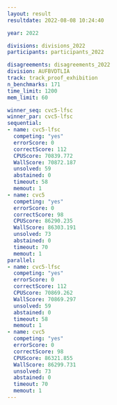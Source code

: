 ```yaml
---
layout: result
resultdate: 2022-08-08 10:24:40

year: 2022

divisions: divisions_2022
participants: participants_2022

disagreements: disagreements_2022
division: AUFBVDTLIA
track: track_proof_exhibition
n_benchmarks: 171
time_limit: 1200
mem_limit: 60

winner_seq: cvc5-lfsc
winner_par: cvc5-lfsc
sequential:
- name: cvc5-lfsc
  competing: "yes"
  errorScore: 0
  correctScore: 112
  CPUScore: 70839.772
  WallScore: 70872.187
  unsolved: 59
  abstained: 0
  timeout: 58
  memout: 1
- name: cvc5
  competing: "yes"
  errorScore: 0
  correctScore: 98
  CPUScore: 86290.235
  WallScore: 86303.191
  unsolved: 73
  abstained: 0
  timeout: 70
  memout: 1
parallel:
- name: cvc5-lfsc
  competing: "yes"
  errorScore: 0
  correctScore: 112
  CPUScore: 70869.262
  WallScore: 70869.297
  unsolved: 59
  abstained: 0
  timeout: 58
  memout: 1
- name: cvc5
  competing: "yes"
  errorScore: 0
  correctScore: 98
  CPUScore: 86321.855
  WallScore: 86299.731
  unsolved: 73
  abstained: 0
  timeout: 70
  memout: 1
---
```

